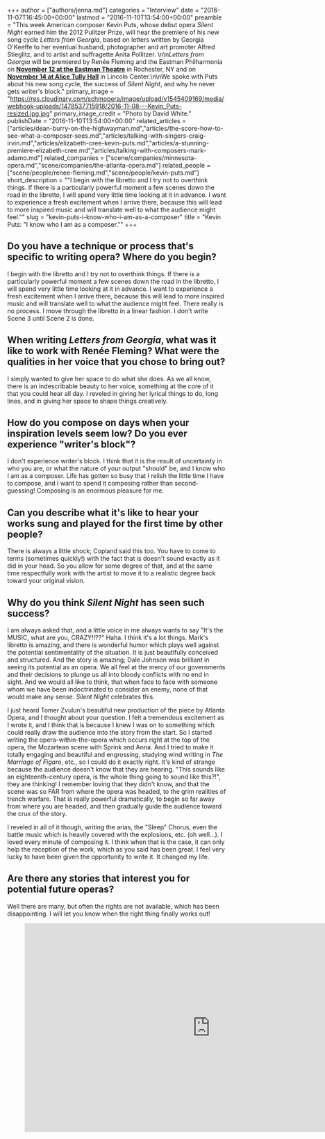 +++
author = ["authors/jenna.md"]
categories = "Interview"
date = "2016-11-07T16:45:00+00:00"
lastmod = "2016-11-10T13:54:00+00:00"
preamble = "This week American composer Kevin Puts, whose debut opera *Silent Night* earned him the 2012 Pulitzer Prize, will hear the premiere of his new song cycle *Letters from Georgia*, based on letters written by Georgia O'Keeffe to her eventual husband, photographer and art promoter Alfred Stieglitz, and to artist and suffragette Anita Pollitzer. \n\n*Letters from Georgia* will be premiered by Renée Fleming and the Eastman Philharmonia on [**November 12 at the Eastman Theatre**](http://eastmantheatre.org/events/eastman-philharmonia-with-renee-fleming/) in Rochester, NY and on [**November 14 at Alice Tully Hall**](http://www.lincolncenter.org/show/eastman-school-of-music-philharmonia) in Lincoln Center.\n\nWe spoke with Puts about his new song cycle, the success of *Silent Night*, and why he never gets writer's block."
primary_image = "https://res.cloudinary.com/schmopera/image/upload/v1545409169/media/webhook-uploads/1478537715918/2016-11-08---Kevin_Puts-resized.jpg.jpg"
primary_image_credit = "Photo by David White."
publishDate = "2016-11-10T13:54:00+00:00"
related_articles = ["articles/dean-burry-on-the-highwayman.md","articles/the-score-how-to-see-what-a-composer-sees.md","articles/talking-with-singers-craig-irvin.md","articles/elizabeth-cree-kevin-puts.md","articles/a-stunning-premiere-elizabeth-cree.md","articles/talking-with-composers-mark-adamo.md"]
related_companies = ["scene/companies/minnesota-opera.md","scene/companies/the-atlanta-opera.md"]
related_people = ["scene/people/renee-fleming.md","scene/people/kevin-puts.md"]
short_description = "&quot;I begin with the libretto and I try not to overthink things. If there is a particularly powerful moment a few scenes down the road in the libretto, I will spend very little time looking at it in advance. I want to experience a fresh excitement when I arrive there, because this will lead to more inspired music and will translate well to what the audience might feel.&quot;"
slug = "kevin-puts-i-know-who-i-am-as-a-composer"
title = "Kevin Puts: &quot;I know who I am as a composer.&quot;"
+++

## Do you have a technique or process that's specific to writing opera? Where do you begin?

I begin with the libretto and I try not to overthink things. If there is a particularly powerful moment a few scenes down the road in the libretto, I will spend very little time looking at it in advance. I want to experience a fresh excitement when I arrive there, because this will lead to more inspired music and will translate well to what the audience might feel. There really is no process. I move through the libretto in a linear fashion. I don't write Scene 3 until Scene 2 is done. 
 
## When writing *Letters from Georgia*, what was it like to work with Renée Fleming? What were the qualities in her voice that you chose to bring out?

I simply wanted to give her space to do what she does. As we all know, there is an indescribable beauty to her voice, something at the core of it that you could hear all day. I reveled in giving her lyrical things to do, long lines, and in giving her space to shape things creatively. 

## How do you compose on days when your inspiration levels seem low? Do you ever experience "writer's block"?

I don't experience writer's block. I think that it is the result of uncertainty in who you are, or what the nature of your output "should" be, and I know who I am as a composer. Life has gotten so busy that I relish the little time I have to compose, and I want to spend it composing rather than second-guessing! Composing is an enormous pleasure for me. 
 
## Can you describe what it's like to hear your works sung and played for the first time by other people?

There is always a little shock; Copland said this too. You have to come to terms (sometimes quickly!) with the fact that is doesn't sound exactly as it did in your head. So you allow for some degree of that, and at the same time respectfully work with the artist to move it to a realistic degree back toward your original vision. 
 
## Why do you think *Silent Night* has seen such success?

I am always asked that, and a little voice in me always wants to say "It's the MUSIC, what are you, CRAZY!!??" Haha. I think it's a lot things. Mark's libretto is amazing, and there is wonderful humor which plays well against the potential sentimentality of the situation. It is just beautifully conceived and structured. And the story is amazing; Dale Johnson was brilliant in seeing its potential as an opera. We all feel at the mercy of our governments and their decisions to plunge us all into bloody conflicts with no end in sight. And we would all like to think, that when face to face with someone whom we have been indoctrinated to consider an enemy, none of that would make any sense. *Silent Night* celebrates this.

I just heard Tomer Zvulun's beautiful new production of the piece by Atlanta Opera, and I thought about your question. I felt a tremendous excitement as I wrote it, and I think that is because I knew I was on to something which could really draw the audience into the story from the start. So I started writing the opera-within-the-opera which occurs right at the top of the opera, the Mozartean scene with Sprink and Anna. And I tried to make it totally engaging and beautiful and engrossing, studying wind writing in *The Marriage of Figaro*, etc., so I could do it exactly right. It's kind of strange because the audience doesn't know that they are hearing. "This sounds like an eighteenth-century opera, is the whole thing going to sound like this?!", they are thinking!  I remember loving that they didn't know, and that the scene was so FAR from where the opera was headed, to the grim realities of trench warfare. That is really powerful dramatically, to begin so far away from where you are headed, and then gradually guide the audience toward the crux of the story. 

I reveled in all of it though, writing the arias, the "Sleep" Chorus, even the battle music which is heavily covered with the explosions, etc. (oh well...). I loved every minute of composing it. I think when that is the case, it can only help the reception of the work, which as you said has been great. I feel very lucky to have been given the opportunity to write it. It changed my life.

## Are there any stories that interest you for potential future operas?

Well there are many, but often the rights are not available, which has been disappointing. I will let you know when the right thing finally works out!

<figure data-type="video">
<iframe width="854" height="480" src="https://www.youtube.com/embed/PRRn921y2CQ" frameborder="0" allowfullscreen></iframe>
</figure>
